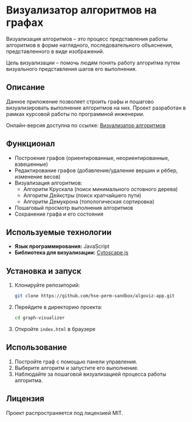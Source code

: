 # Визуализатор алгоритмов на графах
Визуализация алгоритмов – это процесс представления работы алгоритмов в форме наглядного, последовательного объяснения, представленного в виде изображений. 

Цель визуализации – помочь людям понять работу алгоритма путем визуального представления шагов его выполнения.

## Описание
Данное приложение позволяет строить графы и пошагово визуализировать выполнение алгоритмов на них. Проект разработан в рамках курсовой работы по программной инженерии.

Онлайн-версия доступна по ссылке: [Визуализатор алгоритмов](https://hse-perm-sandbox.github.io/algoviz-app/)

## Функционал
- Построение графов (ориентированные, неориентированные, взвешенные)
- Редактирование графов (добавление/удаление вершин и рёбер, изменение весов)
- Визуализация алгоритмов:
  - Алгоритм Крускала (поиск минимального остовного дерева)
  - Алгоритм Дейкстры (поиск кратчайшего пути)
  - Алгоритм Демукрона (топологическая сортировка)
- Пошаговый просмотр выполнения алгоритмов
- Сохранение графа и его состояния

## Используемые технологии
- **Язык программирования:** JavaScript
- **Библиотека для визуализации:** [Cytoscape.js](https://js.cytoscape.org/)

## Установка и запуск
1. Клонируйте репозиторий:
   ```bash
   git clone https://github.com/hse-perm-sandbox/algoviz-app.git
   ```
2. Перейдите в директорию проекта:
   ```bash
   cd graph-visualizer
   ```
3. Откройте `index.html` в браузере

## Использование
1. Постройте граф с помощью панели управления.
2. Выберите алгоритм и запустите его выполнение.
3. Наблюдайте за пошаговой визуализацией процесса работы алгоритма.

## Лицензия
Проект распространяется под лицензией MIT.
